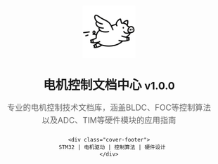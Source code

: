 <div class="cover-container">
  <div class="cover-content">
    <img src="logo.svg" alt="电机控制" class="cover-logo">
    <h1>电机控制文档中心 <small>v1.0.0</small></h1>
    <p class="cover-description">
      专业的电机控制技术文档库，涵盖BLDC、FOC等控制算法<br>
      以及ADC、TIM等硬件模块的应用指南
    </p>
    
    
    <div class="cover-footer">
      STM32 | 电机驱动 | 控制算法 | 硬件设计
    </div>
  </div>
</div>

<style>
.cover-container {
  display: flex;
  justify-content: center;
  align-items: center;
  min-height: 100vh;
  text-align: center;
  padding: 20px;
}

.cover-content {
  max-width: 800px;
  margin: 0 auto;
}

.cover-logo {
  height: 120px;
  margin: 0 auto 30px auto;
  display: block;
}

.cover-description {
  color: #666;
  margin: 20px 0;
  line-height: 1.6;
  font-size: 18px;
}

.cover-buttons {
  margin: 40px 0;
  display: flex;
  justify-content: center;
  gap: 15px;
}

.btn {
  padding: 12px 24px;
  border-radius: 4px;
  text-decoration: none;
  font-weight: bold;
  transition: all 0.3s;
}

.btn-primary {
  background: #2c3e50;
  color: white;
}

.btn-secondary {
  background: #3498db;
  color: white;
}

.cover-footer {
  color: #7f8c8d;
  font-size: 14px;
  margin-top: 40px;
}
</style>
